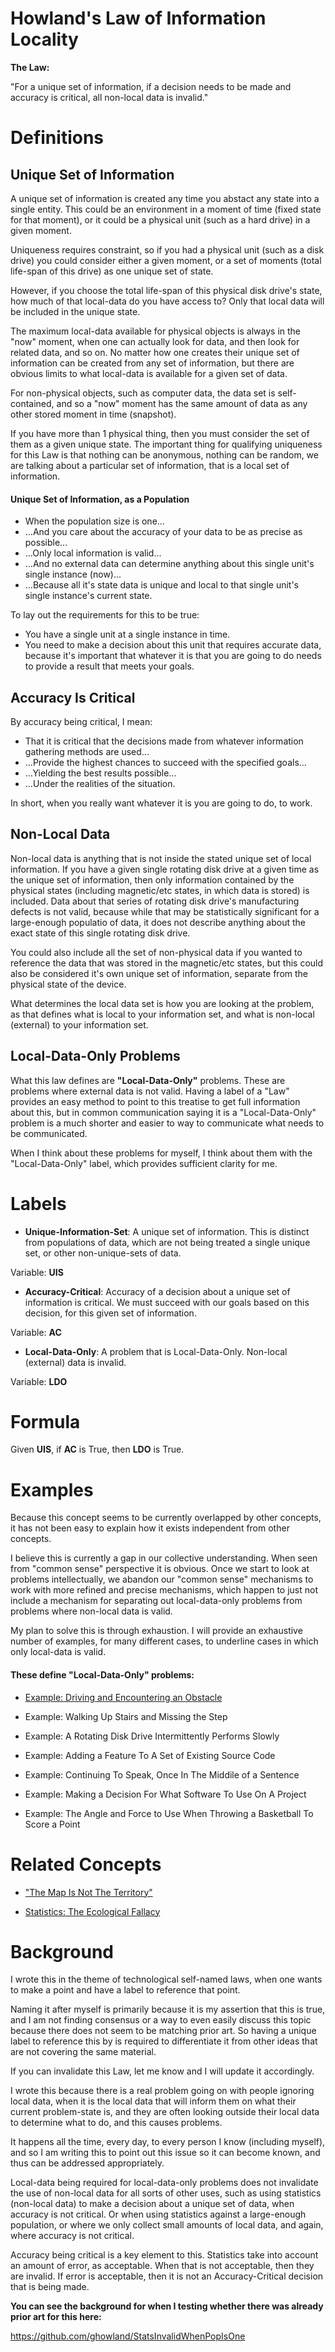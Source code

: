 # Howland's Law of Information Locality

**The Law:**

"For a unique set of information, if a decision needs to be made and accuracy is critical, all non-local data is invalid."

# Definitions

## Unique Set of Information

A unique set of information is created any time you abstact any state into a single entity.  This could be an environment in a moment of time (fixed state for that moment), or it could be a physical unit (such as a hard drive) in a given moment.

Uniqueness requires constraint, so if you had a physical unit (such as a disk drive) you could consider either a given moment, or a set of moments (total life-span of this drive) as one unique set of state.

However, if you choose the total life-span of this physical disk drive's state, how much of that local-data do you have access to?  Only that local data will be included in the unique state.

The maximum local-data available for physical objects is always in the "now" moment, when one can actually look for data, and then look for related data, and so on.  No matter how one creates their unique set of information can be created from any set of information, but there are obvious limits to what local-data is available for a given set of data.

For non-physical objects, such as computer data, the data set is self-contained, and so a "now" moment has the same amount of data as any other stored moment in time (snapshot).

If you have more than 1 physical thing, then you must consider the set of them as a given unique state.  The important thing for qualifying uniqueness for this Law is that nothing can be anonymous, nothing can be random, we are talking about a particular set of information, that is a local set of information.

#### Unique Set of Information, as a Population

- When the population size is one...
- ...And you care about the accuracy of your data to be as precise as possible...
- ...Only local information is valid...
- ...And no external data can determine anything about this single unit's single instance (now)...
- ...Because all it's state data is unique and local to that single unit's single instance's current state.

To lay out the requirements for this to be true:

- You have a single unit at a single instance in time.
- You need to make a decision about this unit that requires accurate data, because it's important that whatever it is that you are going to do needs to provide a result that meets your goals.

## Accuracy Is Critical

By accuracy being critical, I mean:

- That it is critical that the decisions made from whatever information gathering methods are used...
- ...Provide the highest chances to succeed with the specified goals...
- ...Yielding the best results possible...
- ...Under the realities of the situation.

In short, when you really want whatever it is you are going to do, to work.

## Non-Local Data

Non-local data is anything that is not inside the stated unique set of local information.  If you have a given single rotating disk drive at a given time as the unique set of information, then only information contained by the physical states (including magnetic/etc states, in which data is stored) is included.  Data about that series of rotating disk drive's manufacturing defects is not valid, because while that may be statistically significant for a large-enough populatio of data, it does not describe anything about the exact state of this single rotating disk drive.

You could also include all the set of non-physical data if you wanted to reference the data that was stored in the magnetic/etc states, but this could also be considered it's own unique set of information, separate from the physical state of the device.

What determines the local data set is how you are looking at the problem, as that defines what is local to your information set, and what is non-local (external) to your information set.

## Local-Data-Only Problems

What this law defines are **"Local-Data-Only"** problems.  These are problems where external data is not valid.  Having a label of a "Law" provides an easy method to point to this treatise to get full information about this, but in common communication saying it is a "Local-Data-Only" problem is a much shorter and easier to way to communicate what needs to be communicated.

When I think about these problems for myself, I think about them with the "Local-Data-Only" label, which provides sufficient clarity for me.

# Labels

- **Unique-Information-Set**: A unique set of information.  This is distinct from populations of data, which are not being treated a single unique set, or other non-unique-sets of data.

Variable: **UIS**

- **Accuracy-Critical**: Accuracy of a decision about a unique set of information is critical.  We must succeed with our goals based on this decision, for this given set of information.

Variable: **AC**

- **Local-Data-Only**: A problem that is Local-Data-Only.  Non-local (external) data is invalid.

Variable: **LDO**

# Formula

Given **UIS**, if **AC** is True, then **LDO** is True.

# Examples

Because this concept seems to be currently overlapped by other concepts, it has not been easy to explain how it exists independent from other concepts.

I believe this is currently a gap in our collective understanding.  When seen from "common sense" perspective it is obvious.  Once we start to look at problems intellectually, we abandon our "common sense" mechanisms to work with more refined and precise mechanisms, which happen to just not include a mechanism for separating out local-data-only problems from problems where non-local data is valid.

My plan to solve this is through exhaustion.  I will provide an exhaustive number of examples, for many different cases, to underline cases in which only local-data is valid.

#### These define "Local-Data-Only" problems:

- [Example: Driving and Encountering an Obstacle](examples/driving.md)

- Example: Walking Up Stairs and Missing the Step

- Example: A Rotating Disk Drive Intermittently Performs Slowly

- Example: Adding a Feature To A Set of Existing Source Code

- Example: Continuing To Speak, Once In The Middile of a Sentence

- Example: Making a Decision For What Software To Use On A Project

- Example: The Angle and Force to Use When Throwing a Basketball To Score a Point

# Related Concepts

- ["The Map Is Not The Territory"](https://en.wikipedia.org/wiki/Map%E2%80%93territory_relation)

- [Statistics: The Ecological Fallacy](https://en.wikipedia.org/wiki/Ecological_fallacy)

# Background

I wrote this in the theme of technological self-named laws, when one wants to make a point and have a label to reference that point.

Naming it after myself is primarily because it is my assertion that this is true, and I am not finding consensus or a way to even easily discuss this topic because there does not seem to be matching prior art.  So having a unique label to reference this by is required to differentiate it from other ideas that are not covering the same material.

If you can invalidate this Law, let me know and I will update it accordingly.

I wrote this because there is a real problem going on with people ignoring local data, when it is the local data that will inform them on what their current problem-state is, and they are often looking outside their local data to determine what to do, and this causes problems.

It happens all the time, every day, to every person I know (including myself), and so I am writing this to point out this issue so it can become known, and thus can be addressed appropriately.

Local-data being required for local-data-only problems does not invalidate the use of non-local data for all sorts of other uses, such as using statistics (non-local data) to make a decision about a unique set of data, when accuracy is not critical.  Or when using statistics against a large-enough population, or where we only collect small amounts of local data, and again, where accuracy is not critical.

Accuracy being critical is a key element to this.  Statistics take into account an amount of error, as acceptable.  When that is not acceptable, then they are invalid.  If error is acceptable, then it is not an Accuracy-Critical decision that is being made.

**You can see the background for when I testing whether there was already prior art for this here:**

https://github.com/ghowland/StatsInvalidWhenPopIsOne
